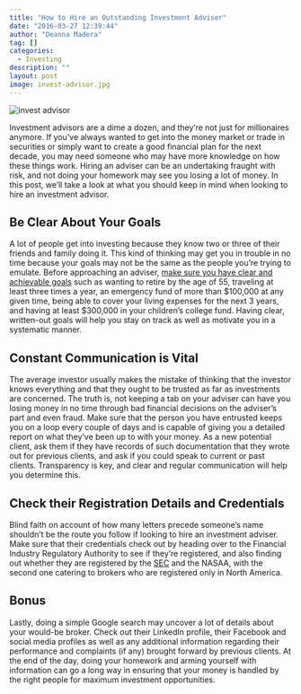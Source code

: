 ```yaml
---
title: "How to Hire an Outstanding Investment Adviser"
date: "2016-03-27 12:39:44"
author: "Deanna Madera"
tag: []
categories:
  - Investing
description: ""
layout: post
image: invest-advisor.jpg
---
```


![invest advisor](http://mt2.wpengine.com/wp-content/uploads/2015/03/invest-advisor.jpg)

Investment advisors are a dime a dozen, and they’re not just for millionaires anymore. If you’ve always wanted to get into the money market or trade in securities or simply want to create a good financial plan for the next decade, you may need someone who may have more knowledge on how these things work. Hiring an adviser can be an undertaking fraught with risk, and not doing your homework may see you losing a lot of money. In this post, we’ll take a look at what you should keep in mind when looking to hire an investment advisor.

## Be Clear About Your Goals

A lot of people get into investing because they know two or three of their friends and family doing it. This kind of thinking may get you in trouble in no time because your goals may not be the same as the people you’re trying to emulate. Before approaching an adviser, [make sure you have clear and achievable goals](https://www.wellsfargo.com/financial-education/investing/achieve-financial-goals/) such as wanting to retire by the age of 55, traveling at least three times a year, an emergency fund of more than $100,000 at any given time, being able to cover your living expenses for the next 3 years, and having at least $300,000 in your children’s college fund. Having clear, written-out goals will help you stay on track as well as motivate you in a systematic manner.

## Constant Communication is Vital

The average investor usually makes the mistake of thinking that the investor knows everything and that they ought to be trusted as far as investments are concerned. The truth is, not keeping a tab on your adviser can have you losing money in no time through bad financial decisions on the adviser’s part and even fraud. Make sure that the person you have entrusted keeps you on a loop every couple of days and is capable of giving you a detailed report on what they’ve been up to with your money. As a new potential client, ask them if they have records of such documentation that they wrote out for previous clients, and ask if you could speak to current or past clients. Transparency is key, and clear and regular communication will help you determine this.

## Check their Registration Details and Credentials

Blind faith on account of how many letters precede someone’s name shouldn’t be the route you follow if looking to hire an investment adviser. Make sure that their credentials check out by heading over to the Financial Industry Regulatory Authority to see if they’re registered, and also finding out whether they are registered by the [SEC](http://www.sec.gov/) and the NASAA, with the second one catering to brokers who are registered only in North America.

## Bonus

Lastly, doing a simple Google search may uncover a lot of details about your would-be broker. Check out their LinkedIn profile, their Facebook and social media profiles as well as any additional information regarding their performance and complaints (if any) brought forward by previous clients. At the end of the day, doing your homework and arming yourself with information can go a long way in ensuring that your money is handled by the right people for maximum investment opportunities.
